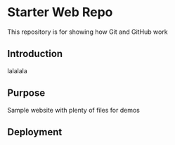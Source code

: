 # Starter Web Repo

This repository is for showing how Git and GitHub work

## Introduction

lalalala

## Purpose

Sample website with plenty of files for demos

## Deployment